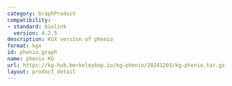 ```yaml
---
category: GraphProduct
compatibility:
- standard: biolink
  version: 4.2.5
description: KGX version of phenio
format: kgx
id: phenio.graph
name: phenio KG
url: https://kg-hub.berkeleybop.io/kg-phenio/20241203/kg-phenio.tar.gz
layout: product_detail
---
```

